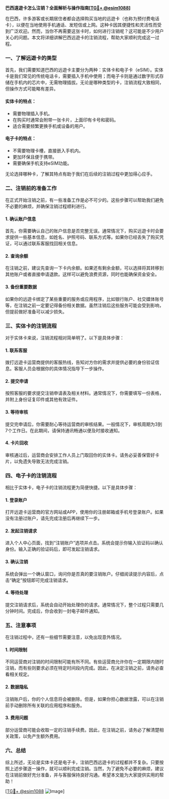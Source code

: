 **巴西遠遊卡怎么注销？全面解析与操作指南[[TG💪+ @esim1088](https://t.me/s/esim1088)]**

在巴西，许多游客或长期居住者都会选择购买当地的远遊卡（也称为预付费电话卡），以便在当地使用手机通话、发短信或上网。这种卡因其便捷性和灵活性而受到广泛欢迎。然而，当你不再需要这张卡时，如何进行注销呢？这可能是不少用户关心的问题。本文将详细讲解巴西远遊卡的注销流程，帮助大家顺利完成这一过程。

### 一、了解远遊卡的类型

首先，我们需要知道巴西的远遊卡主要分为两种：实体卡和电子卡（eSIM）。实体卡是我们常见的传统电话卡，需要插入手机中使用；而电子卡则是通过数字形式存储在手机内的芯片中，无需物理插拔。无论是哪种类型的卡，注销流程大致相同，但操作方式可能略有差异。

#### 实体卡的特点：
- 需要物理插入手机。
- 在购买时通常会附带一张卡片，上面印有卡号和密码。
- 适合需要频繁更换手机或设备的用户。

#### 电子卡的特点：
- 不需要物理卡槽，直接嵌入手机内。
- 更加环保且便于携带。
- 需要确保手机支持eSIM功能。

无论选择哪种卡，了解其特点有助于我们在后续的注销过程中更加得心应手。

### 二、注销前的准备工作

在正式开始注销之前，有一些准备工作是必不可少的。这些步骤可以帮助我们避免不必要的麻烦，并确保注销过程顺利进行。

#### 1. 确认账户信息
首先，你需要确认自己的账户信息是否完整无误。通常情况下，购买远遊卡时会要求提供一些基本信息，如姓名、护照号码、联系方式等。如果你已经丢失了购买凭证，可以通过联系客服找回相关信息。

#### 2. 查询余额
在注销之前，建议先查询一下卡内余额。如果还有剩余金额，可以选择将其转移到其他账户或者直接申请退款。这样可以避免浪费资源，同时也能确保资金安全。

#### 3. 备份重要数据
如果你的远遊卡绑定了某些重要的服务或应用程序，比如银行账户、社交媒体账号等，在注销之前一定要记得备份相关数据。虽然注销后这些服务可能会受到影响，但提前做好准备可以减少损失。

### 三、实体卡的注销流程

对于实体卡来说，注销流程相对简单明了。以下是具体步骤：

#### 1. 联系客服
拨打远遊卡运营商提供的客服热线，告知对方你的需求并提供必要的身份验证信息。客服人员会根据你的具体情况指导下一步操作。

#### 2. 提交申请
按照客服的要求提交注销申请表及相关材料。通常情况下，你需要填写一份表格，并附上身份证复印件或其他有效证件。

#### 3. 等待审核
提交完申请后，你需要耐心等待运营商的审核结果。一般情况下，审核周期为3到7个工作日。在此期间，请保持通讯畅通以便及时接收通知。

#### 4. 卡片回收
审核通过后，运营商会安排工作人员上门取回你的实体卡。请务必妥善保管好卡片，以免遗失导致无法完成注销。

### 四、电子卡的注销流程

相比于实体卡，电子卡的注销流程更为简便快捷。以下是具体步骤：

#### 1. 登录账户
打开远遊卡运营商的官方网站或APP，使用你的注册邮箱或手机号登录账户。如果没有注册过账户，请先完成注册后再继续下一步。

#### 2. 发起注销请求
进入个人中心页面，找到“注销账户”选项并点击。系统会提示你输入验证码以确认身份。输入正确的验证码后，即可发起注销请求。

#### 3. 确认注销
系统会弹出一个确认窗口，询问你是否真的要注销账户。仔细阅读提示内容后，点击“确定”按钮即可完成注销请求。

#### 4. 等待处理
提交注销请求后，系统会自动开始处理你的请求。通常情况下，整个过程只需要几分钟时间。完成后，你会收到一封电子邮件通知。

### 五、注意事项

在注销过程中，还有一些细节需要注意，以免出现意外情况。

#### 1. 时间限制
不同运营商对注销的时间限制可能有所不同。有些运营商允许你在一定期限内随时注销，而有些则要求必须在特定时间段内完成。因此，在决定注销之前，请务必查看相关规定。

#### 2. 数据隐私
注销账户后，你的个人信息将会被删除。但是，如果你担心数据泄露，可以在注销前手动删除所有关联的应用程序和服务。

#### 3. 费用问题
部分运营商可能会收取一定的注销手续费。因此，在注销之前，请务必了解清楚相关政策，以免产生额外费用。

### 六、总结

综上所述，无论是实体卡还是电子卡，注销巴西远遊卡的过程都并不复杂。只要按照上述步骤逐一操作，就可以顺利完成注销。当然，为了避免不必要的麻烦，建议在注销前做好充分准备，并与客服保持良好沟通。希望本文能为大家提供实用的帮助！

[[TG💪+ @esim1088](https://t.me/s/esim1088) ![Image](https://i.postimg.cc/4NQfJmqS/Snipaste-2025-05-13-00-14-12.png)]